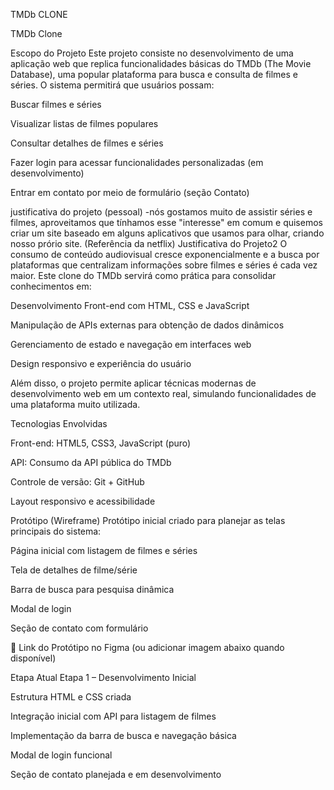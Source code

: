 TMDb CLONE

TMDb Clone

Escopo do Projeto
Este projeto consiste no desenvolvimento de uma aplicação web que replica funcionalidades básicas do TMDb (The Movie Database), uma popular plataforma para busca e consulta de filmes e séries.
O sistema permitirá que usuários possam:

Buscar filmes e séries

Visualizar listas de filmes populares

Consultar detalhes de filmes e séries

Fazer login para acessar funcionalidades personalizadas (em desenvolvimento)

Entrar em contato por meio de formulário (seção Contato)


justificativa do projeto (pessoal) 
-nós gostamos muito de assistir séries e filmes, aproveitamos que tínhamos esse "interesse" em comum e quisemos criar um site baseado em alguns aplicativos que usamos para olhar, criando nosso prório site. (Referência da netflix)
Justificativa do Projeto2
O consumo de conteúdo audiovisual cresce exponencialmente e a busca por plataformas que centralizam informações sobre filmes e séries é cada vez maior.
Este clone do TMDb servirá como prática para consolidar conhecimentos em:

Desenvolvimento Front-end com HTML, CSS e JavaScript

Manipulação de APIs externas para obtenção de dados dinâmicos

Gerenciamento de estado e navegação em interfaces web

Design responsivo e experiência do usuário

Além disso, o projeto permite aplicar técnicas modernas de desenvolvimento web em um contexto real, simulando funcionalidades de uma plataforma muito utilizada.

Tecnologias Envolvidas

Front-end: HTML5, CSS3, JavaScript (puro)

API: Consumo da API pública do TMDb

Controle de versão: Git + GitHub

Layout responsivo e acessibilidade

Protótipo (Wireframe)
Protótipo inicial criado para planejar as telas principais do sistema:

Página inicial com listagem de filmes e séries

Tela de detalhes de filme/série

Barra de busca para pesquisa dinâmica

Modal de login

Seção de contato com formulário

📎 Link do Protótipo no Figma
(ou adicionar imagem abaixo quando disponível)

Etapa Atual
Etapa 1 – Desenvolvimento Inicial

Estrutura HTML e CSS criada

Integração inicial com API para listagem de filmes

Implementação da barra de busca e navegação básica

Modal de login funcional

Seção de contato planejada e em desenvolvimento
